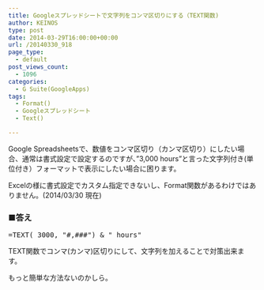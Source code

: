 ```yaml
---
title: Googleスプレッドシートで文字列をコンマ区切りにする（TEXT関数)
author: KEINOS
type: post
date: 2014-03-29T16:00:00+00:00
url: /20140330_918
page_type:
  - default
post_views_count:
  - 1096
categories:
  - G Suite(GoogleApps)
tags:
  - Format()
  - Googleスプレッドシート
  - Text()

---
```

<div class="section">
  <p>
    Google Spreadsheetsで、数値をコンマ区切り（カンマ区切り）にしたい場合、通常は書式設定で設定するのですが、&#8221;3,000 hours&#8221;と言った文字列付き(単位付き）フォーマットで表示にしたい場合に困ります。
  </p>
  
  <p>
    Excelの様に書式設定でカスタム指定できないし、Format関数があるわけではありません。(2014/03/30 現在)
  </p>
  
  <h3 id="outline__1">
    ■答え
  </h3>
  
  <pre>
=TEXT( 3000, "#,###") & " hours"
</pre>
  
  <p>
    TEXT関数でコンマ(カンマ)区切りにして、文字列を加えることで対策出来ます。
  </p>
  
  <p>
    もっと簡単な方法ないのかしら。
  </p>
</div>